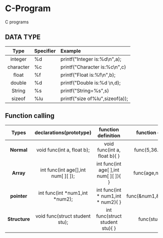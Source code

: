 # C-Program
C programs

## DATA TYPE

| Type | Specifier | Example |
| :----:| :---- | :---- |
| integer |  %d | printf("Integer is:%d\n",a); |
| character | %c | printf("Character is:%c\n",c) |
| float | %f  |  printf("Float is:%f\n",b); |
| double | %d | printf("Double is:%d \n,d); |
| String | %s |   printf("String=%s",s) |
| sizeof | %lu |  printf("size of%lu",sizeof(a)); |





## Function calling

| Types | declarations(prototype)  |   function definition    |   function call  |
| :------: | :-----:      |   :-----:    |   :----:   |
| **Normal** | void func(int a, float b); |  void func(int a, float b){ } | func(5,36.02); |
|  **Array**   |   int func(int age[],int num[ ][ ]);   |   int func(int age[ ],int num[ ][ ]){ }  |    func(age,num);   |
| **pointer** |   int func(int *num1,int *num2);    |  int func(int * num1,int * num2){ }     |   func(&num1,&num2);  |
| **Structure** |  void func(struct student stu);     |  int func(struct student stu){ }  |   func(stud);   |
